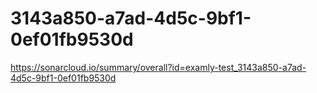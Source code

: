 # 3143a850-a7ad-4d5c-9bf1-0ef01fb9530d
https://sonarcloud.io/summary/overall?id=examly-test_3143a850-a7ad-4d5c-9bf1-0ef01fb9530d
